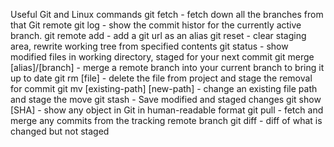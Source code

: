 Useful Git and Linux commands
git fetch - fetch down all the branches from that Git remote
git log - show the commit histor for the currently active branch.
git remote add - add a git url as an alias
git reset - clear staging area, rewrite working tree from specified contents
git status - show modified files in working directory, staged for your next commit
git merge [alias]/[branch] - merge a remote branch into your current branch to bring it up to date
git rm [file] - delete the file from project and stage the removal for commit
git mv [existing-path] [new-path] - change an existing file path and stage the move
git stash - Save modified and staged changes
git show [SHA] - show any object in Git in human-readable format
git pull - fetch and merge any commits from the tracking remote branch
git diff - diff of what is changed but not staged
